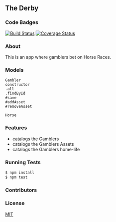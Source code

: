 ## The Derby
### Code Badges
[![Build Status](https://travis-ci.org/kaylalynjones/the-derby.svg)](https://travis-ci.org/kaylalynjones/the-derby)
[![Coverage Status](https://coveralls.io/repos/kaylalynjones/the-derby/badge.png)](https://coveralls.io/r/kaylalynjones/the-derby)

### About
This is an app where gamblers bet on Horse Races.

### Models
```
Gambler
constructor
.all
.findById
#save
#addAsset
#removeAsset
```

```
Horse
```

### Features
- catalogs the Gamblers
- catalogs the Gamblers Assets
- catalogs the Gamblers home-life

### Running Tests
```bash
$ npm install
$ npm test
```

### Contributors

### License
[MIT](LICENSE)

